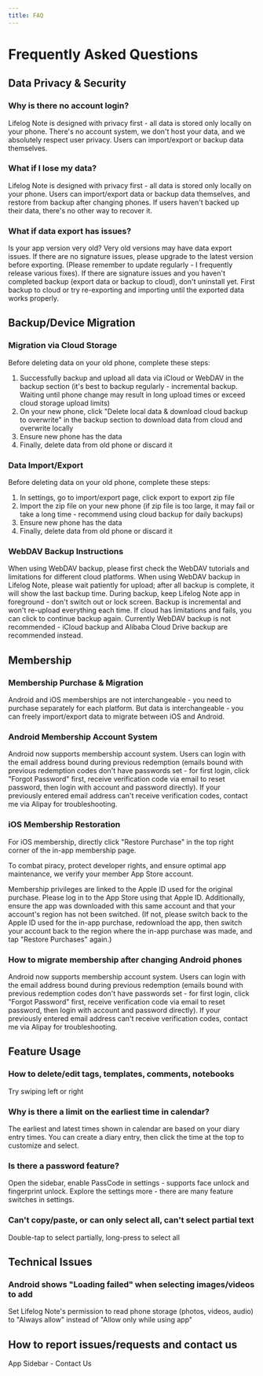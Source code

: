 ```yaml
---
title: FAQ
---
```


# Frequently Asked Questions

## Data Privacy & Security

### Why is there no account login?
Lifelog Note is designed with privacy first - all data is stored only locally on your phone. There's no account system, we don't host your data, and we absolutely respect user privacy. Users can import/export or backup data themselves. 

### What if I lose my data?
Lifelog Note is designed with privacy first - all data is stored only locally on your phone. Users can import/export data or backup data themselves, and restore from backup after changing phones. If users haven't backed up their data, there's no other way to recover it.

### What if data export has issues?
Is your app version very old? Very old versions may have data export issues. If there are no signature issues, please upgrade to the latest version before exporting. (Please remember to update regularly - I frequently release various fixes). If there are signature issues and you haven't completed backup (export data or backup to cloud), don't uninstall yet. First backup to cloud or try re-exporting and importing until the exported data works properly.

## Backup/Device Migration

### Migration via Cloud Storage
Before deleting data on your old phone, complete these steps:
1. Successfully backup and upload all data via iCloud or WebDAV in the backup section (it's best to backup regularly - incremental backup. Waiting until phone change may result in long upload times or exceed cloud storage upload limits)
2. On your new phone, click "Delete local data & download cloud backup to overwrite" in the backup section to download data from cloud and overwrite locally
3. Ensure new phone has the data
4. Finally, delete data from old phone or discard it

### Data Import/Export
Before deleting data on your old phone, complete these steps:
1. In settings, go to import/export page, click export to export zip file
2. Import the zip file on your new phone (if zip file is too large, it may fail or take a long time - recommend using cloud backup for daily backups)
3. Ensure new phone has the data
4. Finally, delete data from old phone or discard it

### WebDAV Backup Instructions
When using WebDAV backup, please first check the WebDAV tutorials and limitations for different cloud platforms. When using WebDAV backup in Lifelog Note, please wait patiently for upload; after all backup is complete, it will show the last backup time. During backup, keep Lifelog Note app in foreground - don't switch out or lock screen. Backup is incremental and won't re-upload everything each time. If cloud has limitations and fails, you can click to continue backup again. Currently WebDAV backup is not recommended - iCloud backup and Alibaba Cloud Drive backup are recommended instead.

## Membership

### Membership Purchase & Migration
Android and iOS memberships are not interchangeable - you need to purchase separately for each platform. But data is interchangeable - you can freely import/export data to migrate between iOS and Android.

### Android Membership Account System
Android now supports membership account system. Users can login with the email address bound during previous redemption (emails bound with previous redemption codes don't have passwords set - for first login, click "Forgot Password" first, receive verification code via email to reset password, then login with account and password directly). If your previously entered email address can't receive verification codes, contact me via Alipay for troubleshooting.

### iOS Membership Restoration
For iOS membership, directly click "Restore Purchase" in the top right corner of the in-app membership page.

To combat piracy, protect developer rights, and ensure optimal app maintenance, we verify your member App Store account.

Membership privileges are linked to the Apple ID used for the original purchase. Please log in to the App Store using that Apple ID. Additionally, ensure the app was downloaded with this same account and that your account's region has not been switched. (If not, please switch back to the Apple ID used for the in-app purchase, redownload the app, then switch your account back to the region where the in-app purchase was made, and tap "Restore Purchases" again.)


### How to migrate membership after changing Android phones
Android now supports membership account system. Users can login with the email address bound during previous redemption (emails bound with previous redemption codes don't have passwords set - for first login, click "Forgot Password" first, receive verification code via email to reset password, then login with account and password directly). If your previously entered email address can't receive verification codes, contact me via Alipay for troubleshooting.

## Feature Usage

### How to delete/edit tags, templates, comments, notebooks
Try swiping left or right

### Why is there a limit on the earliest time in calendar?
The earliest and latest times shown in calendar are based on your diary entry times. You can create a diary entry, then click the time at the top to customize and select.

### Is there a password feature?
Open the sidebar, enable PassCode in settings - supports face unlock and fingerprint unlock. Explore the settings more - there are many feature switches in settings.

### Can't copy/paste, or can only select all, can't select partial text
Double-tap to select partially, long-press to select all

## Technical Issues

### Android shows "Loading failed" when selecting images/videos to add
Set Lifelog Note's permission to read phone storage (photos, videos, audio) to "Always allow" instead of "Allow only while using app"

## How to report issues/requests and contact us

App Sidebar - Contact Us